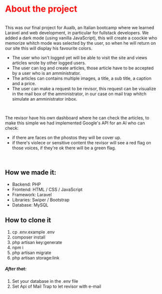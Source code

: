 ## <h1 style="color:red">About the project</h1>
<br>
This was our final project for Aualb, an Italian bootcamp where we learned Laravel and web development, in particular for fullstack developers.
We added a dark mode (using vanilla JavaScript), this will create a coockie who memorize whitch mode was selected by the user, so when he will return on our site this will display his favourite colors.
<ul>
    <li>The user who isn't logged yet will be able to visit the site and views articles wrote by other logged users. </li>
    <li>The user can log and create articles, those article have to be accepted by a user who is an amministrator.</li>
    <li>The articles can contains multiple images, a title, a sub title, a caption and a price.</li>
    <li>The user can make a request to be revisor, this request can be visualize in the mail box of the amministrator, in our case on mail trap whitch simulate  an amministrator inbox.</li>
</ul>

<br>

The revisor have his own dashboard where he can check the articles, to make this simple we had implemented Google's API for an AI who can check: 
<ul>
    <li>if there are faces on the phostos they will be cover up.</li>
    <li>if there's violece or sensitive content the revisor will see a red flag on those voices, if they're ok there will be a green flag.</li>
</ul>

<br>

## How we made it:
 <ul>
    <li>Backend: PHP</li>
    <li>Frontend: HTML / CSS / JavaScript</li>
    <li>Framework: Laravel</li>
    <li>Libraries: Swiper / Bootstrap</li>
    <li>Database: MySQL</li>
</ul>

## How to clone it 

<ol>
    <li>cp .env.example .env</li>
    <li>composer install</li>
    <li>php artisan key:generate</li>
    <li>npm i</li>
    <li>php artisan migrate</li>
    <li>php artisan storage:link</li>
</ol>

<h5>After that:</h5>
<ol>
    <li>Set your database in the .env file</li>
    <li>Set Api of Mail Trap to let revisor with e-mail</li>
</ol>




